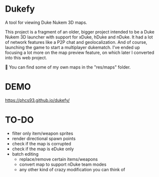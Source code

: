 # Dukefy
A tool for viewing Duke Nukem 3D maps.

This project is a fragment of an older, bigger project intended to be a Duke Nukem 3D launcher with support for xDuke, hDuke and nDuke. It had a lot of network features like a P2P chat and geolocalization. And of course, launching the game to start a multiplayer dukematch. I've ended up focusing a lot more on the map preview feature, on which later I converted into this web project.

:gift: You can find some of my own maps in the "res/maps" folder.

# DEMO
https://phcs93.github.io/dukefy/

# TO-DO
* filter only item/weapon sprites
* render directional spawn points
* check if the map is corrupted
* check if the map is eDuke only
* batch editing
  * replace/remove certain items/weapons
  * convert map to support nDuke team modes
  * any other kind of crazy modification you can think of
